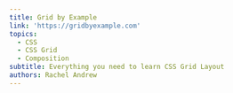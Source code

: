 ```yaml
---
title: Grid by Example
link: 'https://gridbyexample.com'
topics:
  - CSS
  - CSS Grid
  - Composition
subtitle: Everything you need to learn CSS Grid Layout
authors: Rachel Andrew
---
```

